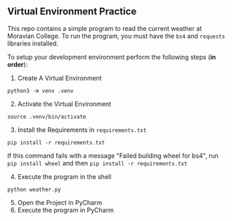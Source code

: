 
## Virtual Environment Practice

This repo contains a simple program to read the current weather at Moravian College.  To run the program, you must have the `bs4` and `requests` libraries installed.


To setup your development environment perform the following steps (**in order**):

1. Create A Virtual Environment

  `python3 -m venv .venv`

2. Activate the Virtual Environment

  `source .venv/bin/activate`

3. Install the Requirements in `requirements.txt`

  `pip install -r requirements.txt`

  If this command fails with a message "Failed building wheel for bs4", run `pip install wheel` and then `pip install -r requirements.txt`

4. Execute the program in the shell

  `python weather.py`

5. Open the Project in PyCharm
6. Execute the program in PyCharm
